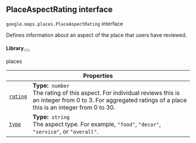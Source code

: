 
<devsite-heading text=" PlaceAspectRating interface" for="PlaceAspectRating" level="h2" link="" toc="" back-to-top=""><h2 id="PlaceAspectRating" is-upgraded="">PlaceAspectRating interface </h2></devsite-heading>
<p>
<code translate="no" dir="ltr"><span itemprop="path">google.maps.places</span>.<span itemprop="name">PlaceAspectRating</span></code>
interface
</p>
<p>Defines information about an aspect of the place that users have reviewed.</p>
<devsite-heading text="Library" for="library_11" level="h4" link=""><h4 is-upgraded="" id="library_11">Library<button role="button" class="devsite-heading-link button-flat material-icons" data-title="Copy link to this section"></button></h4></devsite-heading>
<p>places</p>
<div class="devsite-table-wrapper"><table class="properties responsive" summary="interface PlaceAspectRating - Properties">
<thead>
<tr><th colspan="2">Properties</th>
</tr></thead>
<tbody>
<tr id="PlaceAspectRating.rating">
<td itemprop="property"><code translate="no" dir="ltr"><a class="secret-link" href="#PlaceAspectRating.rating"><span>rating</span></a></code></td>
<td><div><strong>Type:</strong>&nbsp; <code translate="no" dir="ltr">number</code></div>
<div class="desc">The rating of this aspect. For individual reviews this is an integer from 0 to 3. For aggregated ratings of a place this is an integer from 0 to 30.</div></td>
</tr>
<tr id="PlaceAspectRating.type">
<td itemprop="property"><code translate="no" dir="ltr"><a class="secret-link" href="#PlaceAspectRating.type"><span>type</span></a></code></td>
<td><div><strong>Type:</strong>&nbsp; <code translate="no" dir="ltr">string</code></div>
<div class="desc">The aspect type. For example, <code translate="no" dir="ltr">"food"</code>, <code translate="no" dir="ltr">"decor"</code>, <code translate="no" dir="ltr">"service"</code>, or <code translate="no" dir="ltr">"overall"</code>.</div></td>
</tr>
</tbody>
</table></div>
<script src="replace_links.js"></script>
